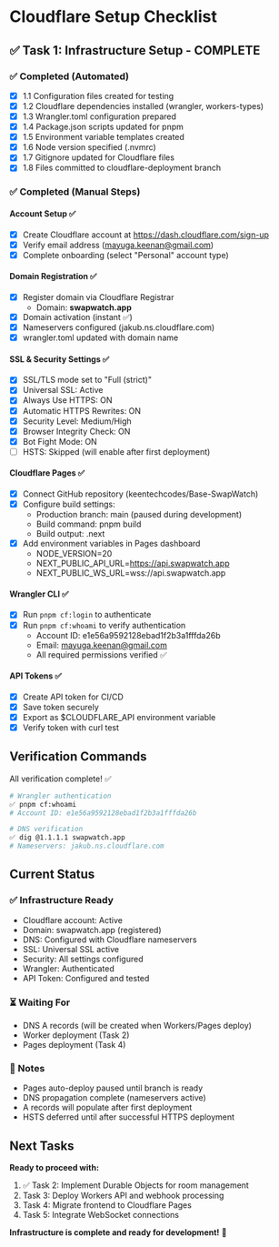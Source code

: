 # Cloudflare Setup Checklist

## ✅ Task 1: Infrastructure Setup - COMPLETE

### ✅ Completed (Automated)
- [x] 1.1 Configuration files created for testing
- [x] 1.2 Cloudflare dependencies installed (wrangler, workers-types)
- [x] 1.3 Wrangler.toml configuration prepared
- [x] 1.4 Package.json scripts updated for pnpm
- [x] 1.5 Environment variable templates created
- [x] 1.6 Node version specified (.nvmrc)
- [x] 1.7 Gitignore updated for Cloudflare files
- [x] 1.8 Files committed to cloudflare-deployment branch

### ✅ Completed (Manual Steps)

#### Account Setup ✅
- [x] Create Cloudflare account at https://dash.cloudflare.com/sign-up
- [x] Verify email address (mayuga.keenan@gmail.com)
- [x] Complete onboarding (select "Personal" account type)

#### Domain Registration ✅
- [x] Register domain via Cloudflare Registrar
  - Domain: **swapwatch.app**
- [x] Domain activation (instant ✅)
- [x] Nameservers configured (jakub.ns.cloudflare.com)
- [x] wrangler.toml updated with domain name

#### SSL & Security Settings ✅
- [x] SSL/TLS mode set to "Full (strict)"
- [x] Universal SSL: Active
- [x] Always Use HTTPS: ON
- [x] Automatic HTTPS Rewrites: ON
- [x] Security Level: Medium/High
- [x] Browser Integrity Check: ON
- [x] Bot Fight Mode: ON
- [ ] HSTS: Skipped (will enable after first deployment)

#### Cloudflare Pages ✅
- [x] Connect GitHub repository (keentechcodes/Base-SwapWatch)
- [x] Configure build settings:
  - Production branch: main (paused during development)
  - Build command: pnpm build
  - Build output: .next
- [x] Add environment variables in Pages dashboard
  - NODE_VERSION=20
  - NEXT_PUBLIC_API_URL=https://api.swapwatch.app
  - NEXT_PUBLIC_WS_URL=wss://api.swapwatch.app

#### Wrangler CLI ✅
- [x] Run `pnpm cf:login` to authenticate
- [x] Run `pnpm cf:whoami` to verify authentication
  - Account ID: e1e56a9592128ebad1f2b3a1fffda26b
  - Email: mayuga.keenan@gmail.com
  - All required permissions verified ✅

#### API Tokens ✅
- [x] Create API token for CI/CD
- [x] Save token securely
- [x] Export as $CLOUDFLARE_API environment variable
- [x] Verify token with curl test

## Verification Commands

All verification complete! ✅

```bash
# Wrangler authentication
✅ pnpm cf:whoami
# Account ID: e1e56a9592128ebad1f2b3a1fffda26b

# DNS verification
✅ dig @1.1.1.1 swapwatch.app
# Nameservers: jakub.ns.cloudflare.com
```

## Current Status

### ✅ Infrastructure Ready
- Cloudflare account: Active
- Domain: swapwatch.app (registered)
- DNS: Configured with Cloudflare nameservers
- SSL: Universal SSL active
- Security: All settings configured
- Wrangler: Authenticated
- API Token: Configured and tested

### ⏳ Waiting For
- DNS A records (will be created when Workers/Pages deploy)
- Worker deployment (Task 2)
- Pages deployment (Task 4)

### 📝 Notes
- Pages auto-deploy paused until branch is ready
- DNS propagation complete (nameservers active)
- A records will populate after first deployment
- HSTS deferred until after successful HTTPS deployment

## Next Tasks

**Ready to proceed with:**
1. ✅ Task 2: Implement Durable Objects for room management
2. Task 3: Deploy Workers API and webhook processing
3. Task 4: Migrate frontend to Cloudflare Pages
4. Task 5: Integrate WebSocket connections

**Infrastructure is complete and ready for development!** 🚀